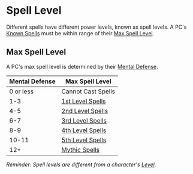 # Spell Level

Different spells have different power levels, known as spell levels. A PC's [Known Spells](../Spellcasting/Spell%20Learning/Known%20Spells.md) must be within range of their [Max Spell Level](Spell%20Level.md#Max%20Spell%20Level).

## Max Spell Level

A PC's max spell level is determined by their [Mental Defense](../../Player%20Characters/Derived%20Statistics/Mental%20Defense.md).

| Mental Defense | Max Spell Level                                                           |
| -------------- | ------------------------------------------------------------------------- |
| 0 or less      | Cannot Cast Spells                                                        |
| 1-3            | [1st Level Spells](Spells%20by%20Level/Level%201/1st%20Level%20Spells.md) |
| 4-5            | [2nd Level Spells](Spells%20by%20Level/Level%202/2nd%20Level%20Spells.md) |
| 6-7            | [3rd Level Spells](Spells%20by%20Level/Level%203/3rd%20Level%20Spells.md) |
| 8-9            | [4th Level Spells](Spells%20by%20Level/Level%204/4th%20Level%20Spells.md) |
| 10-11          | [5th Level Spells](Spells%20by%20Level/Level%205/5th%20Level%20Spells.md) |
| 12+            | [Mythic Spells](Spells%20by%20Level/Mythic/{Mythic%20Spells}.md)          |

*Reminder: Spell levels are different from a character's [Level](../../Player%20Characters/Derived%20Statistics/Level.md).*
